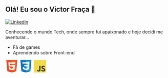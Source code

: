
## Olá! Eu sou o Victor Fraça 👋

  [![Linkedin](https://img.shields.io/badge/LinkedIn-0077B5?style=for-the-badge&logo=linkedin&logoColor=white)](https://www.linkedin.com/in/victor-fran%C3%A7a-581358ab/)


Conhecendo o mundo Tech, onde sempre fui apaixonado e hoje decidi me aventurar...

- Fã de games
- Aprendendo sobre Front-end

<div>
  <img src="https://github.com/devicons/devicon/blob/master/icons/html5/html5-original.svg" width="40" height="40">
  <img src="https://github.com/devicons/devicon/blob/master/icons/css3/css3-original.svg" width="40" height="40">
  <img src="https://github.com/devicons/devicon/blob/master/icons/javascript/javascript-original.svg" width="40" height="40">
</div>

  
